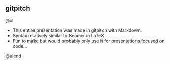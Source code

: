 ## gitpitch

@ul

 * This entire presentation was made in gitpitch with Markdown.
 * Syntax relatively similar to Beamer in LaTeX
 * Fun to make but would probably only use it for presentations focused on code...

@ulend